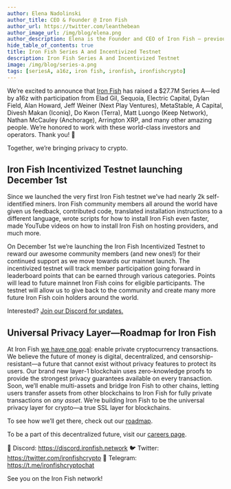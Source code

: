 ```yaml
---
author: Elena Nadolinski
author_title: CEO & Founder @ Iron Fish
author_url: https://twitter.com/leanthebean
author_image_url: /img/blog/elena.png
author_description: Elena is the Founder and CEO of Iron Fish — previously worked at Airbnb, Tilt, and Microsoft. Fell down the cryptocurrency rabbit hole in 2017. Really didn't want her insurance to know she eats pizza.
hide_table_of_contents: true
title: Iron Fish Series A and Incentivized Testnet
description: Iron Fish Series A and Incentivized Testnet
image: /img/blog/series-a.png
tags: [seriesA, a16z, iron fish, ironfish, ironfishcrypto]
---
```


We’re excited to announce that <a href="https://ironfish.network/">Iron Fish</a> has raised a $27.7M Series A—led by a16z with participation from Elad Gil, Sequoia, Electric Capital, Dylan Field, Alan Howard, Jeff Weiner (Next Play Ventures), MetaStable, A Capital, Divesh Makan (Iconiq), Do Kwon (Terra), Matt Luongo (Keep Network), Nathan McCauley (Anchorage), Arrington XRP, and many other amazing people. We’re honored to work with these world-class investors and operators. Thank you! 🙏

Together, we’re bringing privacy to crypto.

## Iron Fish Incentivized Testnet launching December 1st

Since we launched the very first Iron Fish testnet we’ve had nearly 2k self-identified miners. Iron Fish community members all around the world have given us feedback, contributed code, translated installation instructions to a different language, wrote scripts for how to install Iron Fish even faster, made YouTube videos on how to install Iron Fish on hosting providers, and much more.

On December 1st we’re launching the Iron Fish Incentivized Testnet to reward our awesome community members (and new ones!) for their continued support as we move towards our mainnet launch. The incentivized testnet will track member participation going forward in leaderboard points that can be earned through various categories. Points will lead to future mainnet Iron Fish coins for eligible participants. The testnet will allow us to give back to the community and create many more future Iron Fish coin holders around the world.

Interested? <a href="https://discord.ironfish.network">Join our Discord for updates.</a>

## Universal Privacy Layer—Roadmap for Iron Fish

At Iron Fish <a href="https://ironfish.network/faq/">we have one goal</a>: enable private cryptocurrency transactions. We believe the future of money is digital, decentralized, and censorship-resistant—a future that cannot exist without privacy features to protect its users. Our brand new layer-1 blockchain uses zero-knowledge proofs to provide the strongest privacy guarantees available on every transaction. Soon, we’ll enable multi-assets and bridge Iron Fish to other chains, letting users transfer assets from other blockchains to Iron Fish for fully private transactions on _any asset_. We’re building Iron Fish to be the universal privacy layer for crypto—a true SSL layer for blockchains.

To see how we’ll get there, check out our <a href="https://ironfish.network/roadmap">roadmap</a>.

To be a part of this decentralized future, visit our <a href="https://jobs.lever.co/ironfish">careers page</a>.

🎤 Discord: https://discord.ironfish.network
🐦 Twitter: https://twitter.com/ironfishcrypto
📢 Telegram: https://t.me/ironfishcryptochat

See you on the Iron Fish network!
